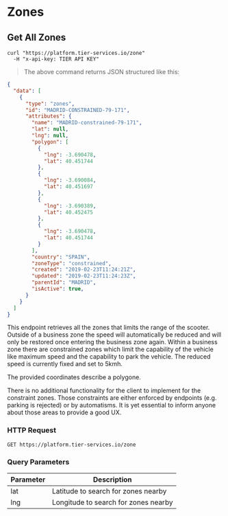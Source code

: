 
# Zones

## Get All Zones

```shell
curl "https://platform.tier-services.io/zone"
  -H "x-api-key: TIER API KEY"
```

> The above command returns JSON structured like this:

```json
{
  "data": [
    {
      "type": "zones",
      "id": "MADRID-CONSTRAINED-79-171",
      "attributes": {
        "name": "MADRID-constrained-79-171",
        "lat": null,
        "lng": null,
        "polygon": [
          {
            "lng": -3.690478,
            "lat": 40.451744
          },
          {
            "lng": -3.690084,
            "lat": 40.451697
          },
          {
            "lng": -3.690389,
            "lat": 40.452475
          },
          {
            "lng": -3.690478,
            "lat": 40.451744
          }
        ],
        "country": "SPAIN",
        "zoneType": "constrained",
        "created": "2019-02-23T11:24:21Z",
        "updated": "2019-02-23T11:24:23Z",
        "parentId": "MADRID",
        "isActive": true,
      }
    }
  ]
}

```

This endpoint retrieves all the zones that limits the range of the scooter. Outside of a business zone
the speed will automatically be reduced and will only be restored once entering the business zone again.
Within a business zone there are constrained zones which limit the capability of the vehicle like maximum
speed and the capability to park the vehicle. The reduced speed is currently fixed and set to 5kmh.

The provided coordinates describe a polygone.

<aside class="notice">
There is no additional functionality for the client to implement for the constraint zones. Those constraints are either enforced by endpoints (e.g. parking is rejected)
or by automatisms. It is yet essential to inform anyone about those areas to provide a good UX.
</aside>

### HTTP Request

`GET https://platform.tier-services.io/zone`

### Query Parameters

Parameter  | Description
--------- | -----------
lat | Latitude to search for zones nearby
lng | Longitude to search for zones nearby
